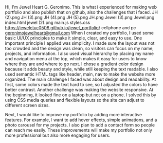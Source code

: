 Hi, I'm Jewel Heart G. Geronimo. This is what i experienced for making web portfolio and also publish that on github, also the challenges that i faced.
JH (2).png
JH (3).png
JH (4).png
JH (5).png
JH.png
Jewel (3).png
Jewel.png
index.html
jewel (2).png
main.js
styles.css
https://jeweletuc0508.github.io/jewel_portfolio/
cellphone and pc
geronimojewelheart@gmail.com
When I created my portfolio, I used some basic UI/UX principles to make it simple, clear, and easy to use. One important principle I applied was simplicity. I made sure the layout was not too crowded and the design was clean, so visitors can focus on my name, projects, and information. I also used visual hierarchy by placing my name and navigation menu at the top, which makes it easy for users to know where they are and where to go next. I chose a gradient color design because it adds beauty and style, while still keeping the text readable. I also used semantic HTML tags like header, main, nav to make the website more organized.
The main challenge I faced was about design and readability. At first, some colors made the text hard to see, so I adjusted the colors to have better contrast. Another challenge was making the website responsive. At the beginning, it looked fine on a laptop but not on a phone. I solved this by using CSS media queries and flexible layouts so the site can adjust to different screen sizes.

Next, I would like to improve my portfolio by adding more interactive features. For example, I want to add hover effects, simple animations, and a photo carousel for my projects. I also plan to add a contact form so people can reach me easily. These improvements will make my portfolio not only more professional but also more engaging for users.
